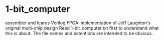 # 1-bit_computer
assembler and Icarus Verilog FPGA implementation of Jeff Laughton's original multi-chip design
Read 1-bit_computer.txt first to understand what this is about.
The file names and extentions are intended to be obvious.
